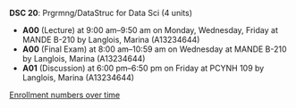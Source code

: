 **DSC 20**: Prgrmng/DataStruc for Data Sci (4 units)

- **A00** (Lecture) at 9:00 am–9:50 am on Monday, Wednesday, Friday at MANDE B-210 by Langlois, Marina (A13234644)
- **A00** (Final Exam) at 8:00 am–10:59 am on Wednesday at MANDE B-210 by Langlois, Marina (A13234644)
- **A01** (Discussion) at 6:00 pm–6:50 pm on Friday at PCYNH 109 by Langlois, Marina (A13234644)

[Enrollment numbers over time](./DSC20.tsv)
